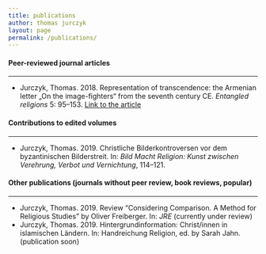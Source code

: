 ```yaml
---
title: publications
author: thomas jurczyk
layout: page
permalink: /publications/
---
```


#### Peer-reviewed journal articles
***  
- Jurczyk, Thomas. 2018. Representation of transcendence: the Armenian letter „On the image-fighters“ from the seventh century CE. *Entangled religions* 5: 95–153. [Link to the article](https://er.ceres.rub.de/index.php/ER/article/view/7306)  

#### Contributions to edited volumes
***  
- Jurczyk, Thomas. 2019. Christliche Bilderkontroversen vor dem byzantinischen Bilderstreit. In: *Bild Macht Religion: Kunst zwischen Verehrung, Verbot und Vernichtung*, 114–121.  

#### Other publications (journals without peer review, book reviews, popular)
***  
- Jurczyk, Thomas. 2019. Review “Considering Comparison. A Method for Religious Studies” by Oliver Freiberger. In: *JRE* (currently under review)
- Jurczyk, Thomas. 2019. Hintergrundinformation: Christ/innen in islamischen Ländern. In: Handreichung Religion, ed. by Sarah Jahn. (publication soon)  
